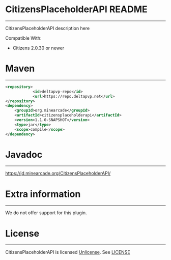 CitizensPlaceholderAPI README
===
---

CitizensPlaceholderAPI description here

Compatible With:
- Citizens 2.0.30 or newer

Maven
===
---

```xml
<repository>
            <id>deltapvp-repo</id>
            <url>https://repo.deltapvp.net</url>
</repository>
<dependency>
	<groupId>org.minearcade</groupId>
	<artifactId>citizensplaceholderapi</artifactId>
	<version>1.1.0-SNAPSHOT</version>
	<type>jar</type>
	<scope>compile</scope>
</dependency>
```

Javadoc
===
---

https://jd.minearcade.org/CitizensPlaceholderAPI/

Extra information
===
---

We do not offer support for this plugin.

License
===
---

CitizensPlaceholderAPI is licensed [Unlicense](https://tldrlegal.com/license/unlicense). See [LICENSE](LICENSE)